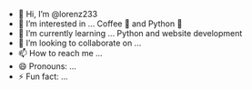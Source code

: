 - 👋 Hi, I’m @lorenz233
- 👀 I’m interested in ... Coffee 🍵  and Python 🐍
- 🌱 I’m currently learning ... Python and website development
- 💞️ I’m looking to collaborate on ...
- 📫 How to reach me ...
- 😄 Pronouns: ...
- ⚡ Fun fact: ...

<!---
lorenz233/lorenz233 is a ✨ special ✨ repository because its `README.md` (this file) appears on your GitHub profile.
You can click the Preview link to take a look at your changes.
--->
